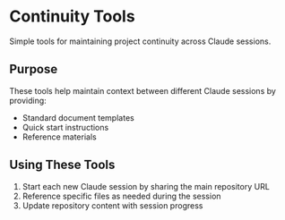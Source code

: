# Continuity Tools

Simple tools for maintaining project continuity across Claude sessions.

## Purpose

These tools help maintain context between different Claude sessions by providing:
- Standard document templates
- Quick start instructions
- Reference materials

## Using These Tools

1. Start each new Claude session by sharing the main repository URL
2. Reference specific files as needed during the session 
3. Update repository content with session progress
